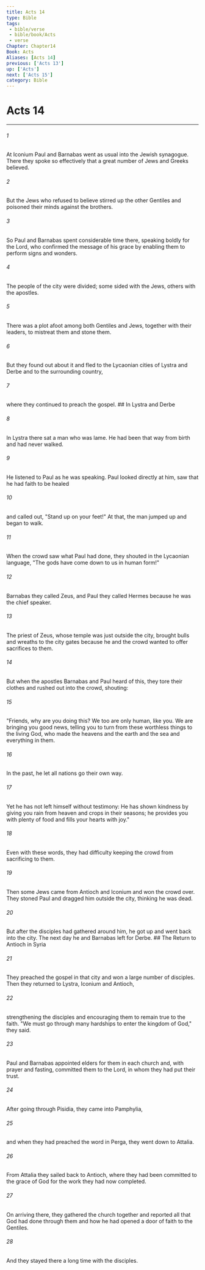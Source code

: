 ```yaml
---
title: Acts 14
type: Bible
tags:
 - bible/verse
 - bible/book/Acts
 - verse
Chapter: Chapter14
Book: Acts
Aliases: [Acts 14]
previous: ['Acts 13']
up: ['Acts']
next: ['Acts 15']
category: Bible
---
```

# Acts 14

***


###### 1 
At Iconium Paul and Barnabas went as usual into the Jewish synagogue. There they spoke so effectively that a great number of Jews and Greeks believed. 

###### 2 
But the Jews who refused to believe stirred up the other Gentiles and poisoned their minds against the brothers. 

###### 3 
So Paul and Barnabas spent considerable time there, speaking boldly for the Lord, who confirmed the message of his grace by enabling them to perform signs and wonders. 

###### 4 
The people of the city were divided; some sided with the Jews, others with the apostles. 

###### 5 
There was a plot afoot among both Gentiles and Jews, together with their leaders, to mistreat them and stone them. 

###### 6 
But they found out about it and fled to the Lycaonian cities of Lystra and Derbe and to the surrounding country, 

###### 7 
where they continued to preach the gospel. ## In Lystra and Derbe 

###### 8 
In Lystra there sat a man who was lame. He had been that way from birth and had never walked. 

###### 9 
He listened to Paul as he was speaking. Paul looked directly at him, saw that he had faith to be healed 

###### 10 
and called out, "Stand up on your feet!" At that, the man jumped up and began to walk. 

###### 11 
When the crowd saw what Paul had done, they shouted in the Lycaonian language, "The gods have come down to us in human form!" 

###### 12 
Barnabas they called Zeus, and Paul they called Hermes because he was the chief speaker. 

###### 13 
The priest of Zeus, whose temple was just outside the city, brought bulls and wreaths to the city gates because he and the crowd wanted to offer sacrifices to them. 

###### 14 
But when the apostles Barnabas and Paul heard of this, they tore their clothes and rushed out into the crowd, shouting: 

###### 15 
"Friends, why are you doing this? We too are only human, like you. We are bringing you good news, telling you to turn from these worthless things to the living God, who made the heavens and the earth and the sea and everything in them. 

###### 16 
In the past, he let all nations go their own way. 

###### 17 
Yet he has not left himself without testimony: He has shown kindness by giving you rain from heaven and crops in their seasons; he provides you with plenty of food and fills your hearts with joy." 

###### 18 
Even with these words, they had difficulty keeping the crowd from sacrificing to them. 

###### 19 
Then some Jews came from Antioch and Iconium and won the crowd over. They stoned Paul and dragged him outside the city, thinking he was dead. 

###### 20 
But after the disciples had gathered around him, he got up and went back into the city. The next day he and Barnabas left for Derbe. ## The Return to Antioch in Syria 

###### 21 
They preached the gospel in that city and won a large number of disciples. Then they returned to Lystra, Iconium and Antioch, 

###### 22 
strengthening the disciples and encouraging them to remain true to the faith. "We must go through many hardships to enter the kingdom of God," they said. 

###### 23 
Paul and Barnabas appointed elders for them in each church and, with prayer and fasting, committed them to the Lord, in whom they had put their trust. 

###### 24 
After going through Pisidia, they came into Pamphylia, 

###### 25 
and when they had preached the word in Perga, they went down to Attalia. 

###### 26 
From Attalia they sailed back to Antioch, where they had been committed to the grace of God for the work they had now completed. 

###### 27 
On arriving there, they gathered the church together and reported all that God had done through them and how he had opened a door of faith to the Gentiles. 

###### 28 
And they stayed there a long time with the disciples. 
